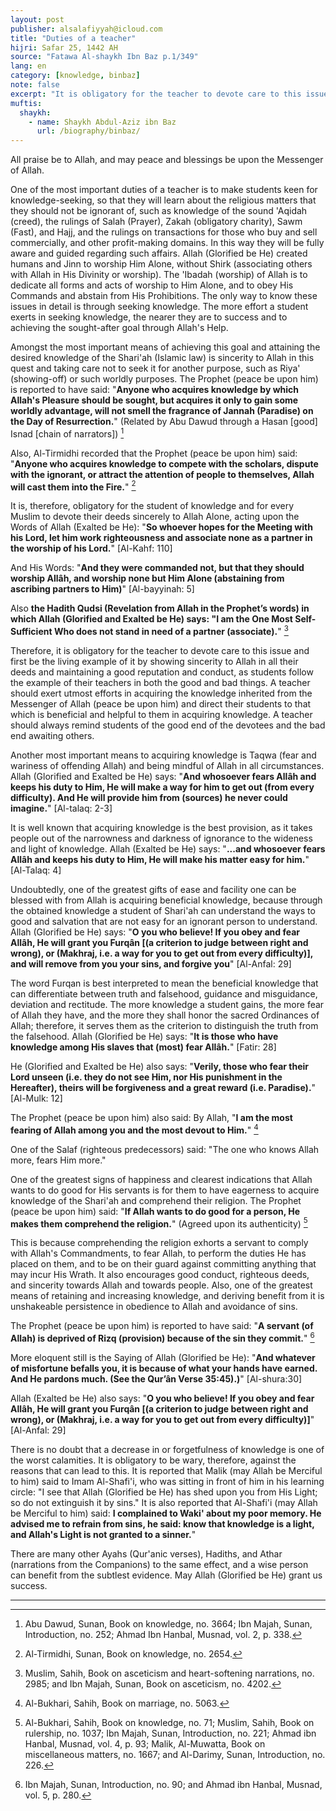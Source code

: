 ```yaml
---
layout: post
publisher: alsalafiyyah@icloud.com
title: "Duties of a teacher"
hijri: Safar 25, 1442 AH
source: "Fatawa Al-shaykh Ibn Baz p.1/349"
lang: en
category: [knowledge, binbaz]
note: false
excerpt: "It is obligatory for the teacher to devote care to this issue and first be the living example of it by showing sincerity to Allah in all their deeds and maintaining a good reputation and conduct, as students follow the example of their teachers in both the good and bad things."
muftis:
  shaykh: 
    - name: Shaykh Abdul-Aziz ibn Baz
      url: /biography/binbaz/
---
```


All praise be to Allah, and may peace and blessings be upon the Messenger of Allah. 

One of the most important duties of a teacher is to make students keen for knowledge-seeking, so that they will learn about the religious matters that they should not be ignorant of, such as knowledge of the sound 'Aqidah (creed), the rulings of Salah (Prayer), Zakah (obligatory charity), Sawm (Fast), and Hajj, and the rulings on transactions for those who buy and sell commercially, and other profit-making domains. In this way they will be fully aware and guided regarding such affairs. Allah (Glorified be He) created humans and Jinn to worship Him Alone, without Shirk (associating others with Allah in His Divinity or worship). The 'Ibadah (worship) of Allah is to dedicate all forms and acts of worship to Him Alone, and to obey His Commands and abstain from His Prohibitions. The only way to know these issues in detail is through seeking knowledge. The more effort a student exerts in seeking knowledge, the nearer they are to success and to achieving the sought-after goal through Allah's Help.

Amongst the most important means of achieving this goal and attaining the desired knowledge of the Shari'ah (Islamic law) is sincerity to Allah in this quest and taking care not to seek it for another purpose, such as Riya' (showing-off) or such worldly purposes. The Prophet (peace be upon him) is reported to have said: "**Anyone who acquires knowledge by which Allah's Pleasure should be sought, but acquires it only to gain some worldly advantage, will not smell the fragrance of Jannah (Paradise) on the Day of Resurrection.**" (Related by Abu Dawud through a Hasan [good] Isnad [chain of narrators]) [^1]

Also, Al-Tirmidhi recorded that the Prophet (peace be upon him) said: "**Anyone who acquires knowledge to compete with the scholars, dispute with the ignorant, or attract the attention of people to themselves, Allah will cast them into the Fire.**" [^2] 

It is, therefore, obligatory for the student of knowledge and for every Muslim to devote their deeds sincerely to Allah Alone, acting upon the Words of Allah (Exalted be He): "**So whoever hopes for the Meeting with his Lord, let him work righteousness and associate none as a partner in the worship of his Lord.**" [Al-Kahf: 110] 

And His Words: "**And they were commanded not, but that they should worship Allâh, and worship none but Him Alone (abstaining from ascribing partners to Him)**" [Al-bayyinah: 5]

Also **the Hadith Qudsi (Revelation from Allah in the Prophet’s words) in which Allah (Glorified and Exalted be He) says: "I am the One Most Self-Sufficient Who does not stand in need of a partner (associate).**" [^3]

Therefore, it is obligatory for the teacher to devote care to this issue and first be the living example of it by showing sincerity to Allah in all their deeds and maintaining a good reputation and conduct, as students follow the example of their teachers in both the good and bad things. A teacher should exert utmost efforts in acquiring the knowledge inherited from the Messenger of Allah (peace be upon him) and direct their students to that which is beneficial and helpful to them in acquiring knowledge. A teacher should always remind students of the good end of the devotees and the bad end awaiting others.

Another most important means to acquiring knowledge is Taqwa (fear and wariness of offending Allah) and being mindful of Allah in all circumstances. Allah (Glorified and Exalted be He) says: "**And whosoever fears Allâh and keeps his duty to Him, He will make a way for him to get out (from every difficulty). And He will provide him from (sources) he never could imagine.**" [Al-talaq: 2-3]

It is well known that acquiring knowledge is the best provision, as it takes people out of the narrowness and darkness of ignorance to the wideness and light of knowledge. Allah (Exalted be He) says: "**...and whosoever fears Allâh and keeps his duty to Him, He will make his matter easy for him.**" [Al-Talaq: 4]

Undoubtedly, one of the greatest gifts of ease and facility one can be blessed with from Allah is acquiring beneficial knowledge, because through the obtained knowledge a student of Shari'ah can understand the ways to good and salvation that are not easy for an ignorant person to understand. Allah (Glorified be He) says: "**O you who believe! If you obey and fear Allâh, He will grant you Furqân [(a criterion to judge between right and wrong), or (Makhraj, i.e. a way for you to get out from every difficulty)], and will remove from you your sins, and forgive you**" [Al-Anfal: 29]

The word Furqan is best interpreted to mean the beneficial knowledge that can differentiate between truth and falsehood, guidance and misguidance, deviation and rectitude. The more knowledge a student gains, the more fear of Allah they have, and the more they shall honor the sacred Ordinances of Allah; therefore, it serves them as the criterion to distinguish the truth from the falsehood. Allah (Glorified be He) says: "**It is those who have knowledge among His slaves that (most) fear Allâh.**" [Fatir: 28]

He (Glorified and Exalted be He) also says: "**Verily, those who fear their Lord unseen (i.e. they do not see Him, nor His punishment in the Hereafter), theirs will be forgiveness and a great reward (i.e. Paradise).**" [Al-Mulk: 12]

The Prophet (peace be upon him) also said: By Allah, "**I am the most fearing of Allah among you and the most devout to Him.**" [^4]

One of the Salaf (righteous predecessors) said: "The one who knows Allah more, fears Him more." 

One of the greatest signs of happiness and clearest indications that Allah wants to do good for His servants is for them to have eagerness to acquire knowledge of the Shari'ah and comprehend their religion. The Prophet (peace be upon him) said: "**If Allah wants to do good for a person, He makes them comprehend the religion.**" (Agreed upon its authenticity) [^5]

This is because comprehending the religion exhorts a servant to comply with Allah's Commandments, to fear Allah, to perform the duties He has placed on them, and to be on their guard against committing anything that may incur His Wrath. It also encourages good conduct, righteous deeds, and sincerity towards Allah and towards people. Also, one of the greatest means of retaining and increasing knowledge, and deriving benefit from it is unshakeable persistence in obedience to Allah and avoidance of sins. 

The Prophet (peace be upon him) is reported to have said: "**A servant (of Allah) is deprived of Rizq (provision) because of the sin they commit.**" [^6]

More eloquent still is the Saying of Allah (Glorified be He): "**And whatever of misfortune befalls you, it is because of what your hands have earned. And He pardons much. (See the Qur’ân Verse 35:45).)**" [Al-shura:30] 

Allah (Exalted be He) also says: "**O you who believe! If you obey and fear Allâh, He will grant you Furqân [(a criterion to judge between right and wrong), or (Makhraj, i.e. a way for you to get out from every difficulty)]**" [Al-Anfal: 29]

There is no doubt that a decrease in or forgetfulness of knowledge is one of the worst calamities. It is obligatory to be wary, therefore, against the reasons that can lead to this. It is reported that Malik (may Allah be Merciful to him) said to Imam Al-Shafi'i, who was sitting in front of him in his learning circle: "I see that Allah (Glorified be He) has shed upon you from His Light; so do not extinguish it by sins." It is also reported that Al-Shafi'i (may Allah be Merciful to him) said: **I complained to Waki' about my poor memory. He advised me to refrain from sins, he said: know that knowledge is a light, and Allah's Light is not granted to a sinner.**"

There are many other Ayahs (Qur'anic verses), Hadiths, and Athar (narrations from the Companions) to the same effect, and a wise person can benefit from the subtlest evidence. May Allah (Glorified be He) grant us success.

---

[^1]: Abu Dawud, Sunan, Book on knowledge, no. 3664; Ibn Majah, Sunan, Introduction, no. 252; Ahmad Ibn Hanbal, Musnad, vol. 2, p. 338.
[^2]: Al-Tirmidhi, Sunan, Book on knowledge, no. 2654.
[^3]: Muslim, Sahih, Book on asceticism and heart-softening narrations, no. 2985; and Ibn Majah, Sunan, Book on asceticism, no. 4202.
[^4]: Al-Bukhari, Sahih, Book on marriage, no. 5063.
[^5]: Al-Bukhari, Sahih, Book on knowledge, no. 71; Muslim, Sahih, Book on rulership, no. 1037; Ibn Majah, Sunan, Introduction, no. 221; Ahmad ibn Hanbal, Musnad, vol. 4, p. 93; Malik, Al-Muwatta, Book on miscellaneous matters, no. 1667; and Al-Darimy, Sunan, Introduction, no. 226.
[^6]: Ibn Majah, Sunan, Introduction, no. 90; and Ahmad ibn Hanbal, Musnad, vol. 5, p. 280.
